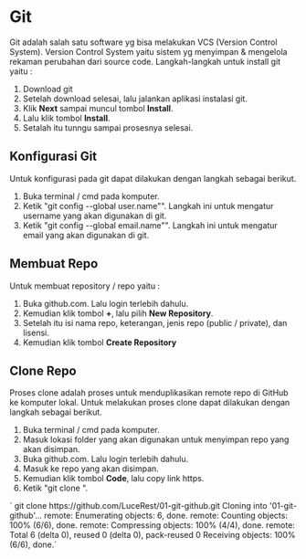 <h1>Git</h1>
Git adalah salah satu software yg bisa melakukan VCS (Version Control System). Version Control System yaitu sistem yg menyimpan & mengelola rekaman perubahan dari source code.
Langkah-langkah untuk install git yaitu :
<ol>
  <li>Download git</li>
  <li>Setelah download selesai, lalu jalankan aplikasi instalasi git.</li>
  <li>Klik <b>Next</b> sampai muncul tombol <b>Install</b>.</li>
  <li>Lalu klik tombol <b>Install</b>.</li>
  <li>Setalah itu tunngu sampai prosesnya selesai.</li>
</ol>

<h2>Konfigurasi Git</h2>
Untuk konfigurasi pada git dapat dilakukan dengan langkah sebagai berikut.
<ol>
  <li>Buka terminal / cmd pada komputer.</li>
  <li>Ketik "git config --global user.name"<username pada github>". Langkah ini untuk mengatur username yang akan digunakan di git.</li>
  <li>Ketik "git config --global email.name"<email pada github>". Langkah ini untuk mengatur email yang akan digunakan di git.</li>
</ol>


<h2>Membuat Repo</h2>
Untuk membuat repository / repo yaitu :
<ol>
  <li>Buka github.com. Lalu login terlebih dahulu.</li>
  <li>Kemudian klik tombol <b>+</b>, lalu pilih <b>New Repository</b>.</li>
  <li>Setelah itu isi nama repo, keterangan, jenis repo (public / private), dan lisensi.</li>
  <li>Kemudian klik tombol <b>Create Repository</b></li>
</ol>



<h2>Clone Repo</h2>
Proses clone adalah proses untuk menduplikasikan remote repo di GitHub ke komputer lokal. Untuk melakukan proses clone dapat dilakukan dengan langkah sebagai berikut.
<ol>
  <li>Buka terminal / cmd pada komputer.</li>
  <li>Masuk lokasi folder yang akan digunakan untuk menyimpan repo yang akan disimpan.</li>
  <li>Buka github.com. Lalu login terlebih dahulu.</li>
  <li>Masuk ke repo yang akan disimpan.</li>
  <li>Kemudian klik tombol <b>Code</b>, lalu copy link https.</li>
  <li>Ketik "git clone <link https>".</li>
</ol>
`  git clone https://github.com/LuceRest/01-git-github.git
  Cloning into '01-git-github'...
  remote: Enumerating objects: 6, done.
  remote: Counting objects: 100% (6/6), done.
  remote: Compressing objects: 100% (4/4), done.
  remote: Total 6 (delta 0), reused 0 (delta 0), pack-reused 0
  Receiving objects: 100% (6/6), done.`




  

